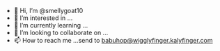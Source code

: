 - 👋 Hi, I’m @smellygoat10
- 👀 I’m interested in ...
- 🌱 I’m currently learning ...
- 💞️ I’m looking to collaborate on ...
- 📫 How to reach me ...send to babuhop@wigglyfinger.kalyfinger.com

<!---
smellygoat10/smellygoat10 is a ✨ special ✨ repository because its `README.md` (this file) appears on your GitHub profile.
You can click the Preview link to take a look at your changes.
--->

